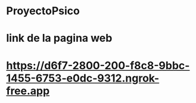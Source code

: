 # ProyectoPsico
# link de la pagina web
# https://d6f7-2800-200-f8c8-9bbc-1455-6753-e0dc-9312.ngrok-free.app
